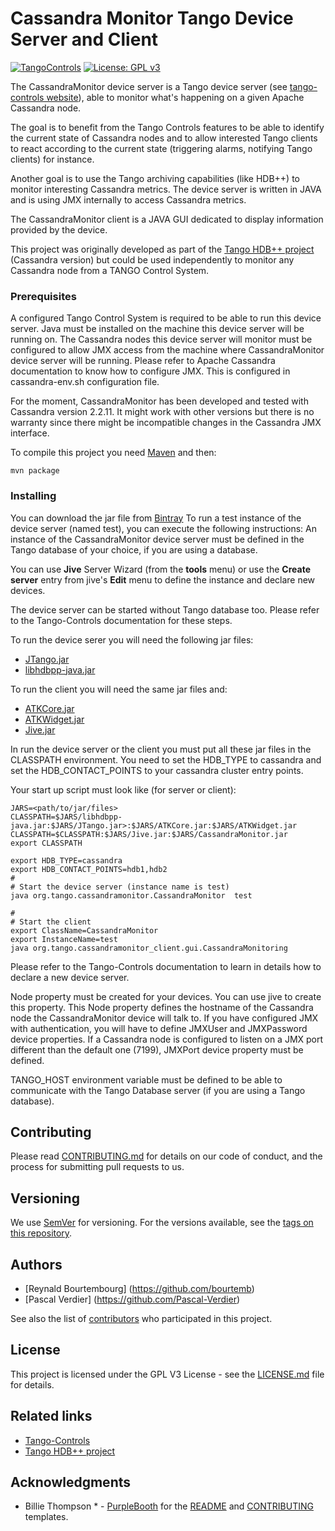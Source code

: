 # Cassandra Monitor Tango Device Server and Client
[![TangoControls](https://img.shields.io/badge/-Tango--Controls-7ABB45.svg?style=flat&logo=%20data%3Aimage%2Fpng%3Bbase64%2CiVBORw0KGgoAAAANSUhEUgAAACAAAAAkCAYAAADo6zjiAAAABHNCSVQICAgIfAhkiAAAAAlwSFlzAAALEwAACxMBAJqcGAAAAsFJREFUWIXtl01IFVEYht9zU%2FvTqOxShLowlOgHykWUGEjUKqiocB1FQURB0KJaRdGiaFM7gzZRLWpTq2olhNQyCtpYCP1gNyIoUTFNnxZzRs8dzvw4Q6564XLnfOf73vedc2a%2BmZEKALgHrC3CUUR8CxZFeEoFalsdM4uLmMgFoIlZLJp3A9ZE4S2oKehhlaR1BTnyg2ocnW%2FxsxEDhbYij4EPVncaeASMAavnS%2FwA8NMaqACNQCew3f4as3KZOYh2SuqTVJeQNiFpn6QGSRVjTH9W%2FiThvcCn6H6n4BvQDvQWFT%2BSIDIFDAKfE3KOAQeBfB0XGPeQvgE67P8ZoB44DvTHmFgJdOQRv%2BUjc%2BavA9siNTWemgfA3TwGquCZ3w8szFIL1ALngIZorndvgJOR0GlP2gtJkzH%2Bd0fGFxW07NqY%2FCrx5QRXcYjbCbmxF1dkBSbi8kpACah3Yi2Sys74cVyxMWY6bk5BTwgRe%2BYlSzLmxNpU3aBeJogk4XWWpJKUeiap3RJYCpQj4QWZDQCuyIAk19Auj%2BAFYGZZjTGjksaBESB8P9iaxUBIaJzjZcCQcwHdj%2BS2Al0xPOeBYYKHk4vfmQ3Y8YkIwRUb7wQGU7j2ePrA1URx93ayd8UpD8klyPbSQfCOMIO05MbI%2BDvwBbjsMdGTwlX21AAMZzEerkaI9zFkP4AeYCPBg6gNuEb6I%2FthFgN1KSQupqzoRELOSed4DGiJala1UmOMr2U%2Bl%2FTWEy9Japa%2Fy41IWi%2FJ3d4%2FkkaAw0Bz3AocArqApwTvet3O3GbgV8qqjAM7bf4N4KMztwTodcYVyelywKSCD5V3xphNXoezuTskNSl4bgxJ6jPGVJJqbN0aSV%2Bd0M0aO7FCs19Jo2lExphXaTkxdRVgQFK7DZVDZ8%2BcpdmQh3wuILh7ut3AEyt%2B51%2BL%2F0cUfwFOX0t0StltmQAAAABJRU5ErkJggg%3D%3D)](http://www.tango-controls.org) 
[![License: GPL v3](https://img.shields.io/badge/License-GPL%20v3-blue.svg)](https://www.gnu.org/licenses/gpl-3.0)

The CassandraMonitor device server is a Tango device server
    (see [tango-controls website](http://www.tango-controls.org)),
     able to monitor what's happening on a given Apache Cassandra node.

The goal is to benefit from the Tango Controls features to be able to identify the current state of
    Cassandra nodes and to allow interested Tango clients to react according to the current state
    (triggering alarms, notifying Tango clients) for instance.
    
Another goal is to use the Tango archiving capabilities (like HDB++) to monitor interesting Cassandra metrics.
The device server is written in JAVA and is using JMX internally to access Cassandra metrics.

The CassandraMonitor client is a JAVA GUI dedicated to display information provided by the device.

This project was originally developed as part of the
  [Tango HDB++ project](http://tango-controls.readthedocs.io/en/latest/tools-and-extensions/archiving/HDB++.html)
  (Cassandra version) but could be used independently to monitor any Cassandra node from a TANGO Control System.

### Prerequisites

A configured Tango Control System is required to be able to run this device server.
Java must be installed on the machine this device server will be running on.
The Cassandra nodes this device server will monitor must be configured to allow JMX access from the machine
    where CassandraMonitor device server will be running.
    Please refer to Apache Cassandra documentation to know how to configure JMX.
    This is configured in cassandra-env.sh configuration file.

For the moment, CassandraMonitor has been developed and tested with Cassandra version 2.2.11.
It might work with other versions but there is no warranty since there might be incompatible changes
    in the Cassandra JMX interface.

To compile this project you need [Maven](https://maven.apache.org/) and then:
```
mvn package
```

### Installing

You can download the jar file from [Bintray](https://bintray.com/tango-controls/maven/CassandraMonitor)
To run a test instance of the device server (named test), you can execute the following instructions:
An instance of the CassandraMonitor device server must be defined in the Tango database of your choice,
if you are using a database.

You can use **Jive** Server Wizard (from the **tools** menu) or use the **Create server** entry from jive's
**Edit** menu to define the instance and declare new devices.

The device server can be started without Tango database too.
Please refer to the Tango-Controls documentation for these steps.

To run the device serer you will need the following jar files:
* [JTango.jar](https://bintray.com/tango-controls/jtango/JTango)
* [libhdbpp-java.jar](https://bintray.com/tango-controls/maven/libhdbpp-java)

To run the client you will need the same jar files and:
* [ATKCore.jar](https://bintray.com/tango-controls/maven/ATKCore)
* [ATKWidget.jar](https://bintray.com/tango-controls/maven/ATKWidget)
* [Jive.jar](https://bintray.com/tango-controls/maven/Jive)

In run the device server or the client you must put all these jar files in the CLASSPATH environment.
You need to set the HDB_TYPE to cassandra and set the HDB_CONTACT_POINTS to your cassandra cluster entry points.

Your start up script must look like (for server or client):

```
JARS=<path/to/jar/files>
CLASSPATH=$JARS/libhdbpp-java.jar:$JARS/JTango.jar>:$JARS/ATKCore.jar:$JARS/ATKWidget.jar
CLASSPATH=$CLASSPATH:$JARS/Jive.jar:$JARS/CassandraMonitor.jar
export CLASSPATH

export HDB_TYPE=cassandra
export HDB_CONTACT_POINTS=hdb1,hdb2
#
# Start the device server (instance name is test)
java org.tango.cassandramonitor.CassandraMonitor  test

#
# Start the client 
export ClassName=CassandraMonitor
export InstanceName=test
java org.tango.cassandramonitor_client.gui.CassandraMonitoring

```

Please refer to the Tango-Controls documentation to learn in details how to declare a new device server.

Node property must be created for your devices. You can use jive to create this property.
This Node property defines the hostname of the Cassandra node the CassandraMonitor device will talk to.
If you have configured JMX with authentication, you will have to define JMXUser and JMXPassword device properties.
If a Cassandra node is configured to listen on a JMX port different than the default one (7199),
JMXPort device property must be defined.

TANGO_HOST environment variable must be defined to be able to communicate with the Tango Database server
 (if you are using a Tango database).

## Contributing

Please read [CONTRIBUTING.md](CONTRIBUTING.md) for details on our code of conduct,
    and the process for submitting pull requests to us.

## Versioning

We use [SemVer](http://semver.org/) for versioning. For the versions available,
    see the [tags on this repository](https://github.com/tango-controls-hdbpp/CassandraMonitor/tags). 

## Authors

* [Reynald Bourtembourg] (https://github.com/bourtemb)
* [Pascal Verdier] (https://github.com/Pascal-Verdier)

See also the list of [contributors](https://github.com/tango-controls/CassandraMonitor/contributors) 
    who participated in this project.

## License

This project is licensed under the GPL V3 License - see the [LICENSE.md](LICENSE.md) file for details.

## Related links

* [Tango-Controls](http://www.tango-controls.org)
* [Tango HDB++ project](http://tango-controls.readthedocs.io/en/latest/tools-and-extensions/archiving/HDB++.html)

## Acknowledgments

* Billie Thompson * - [PurpleBooth](https://github.com/PurpleBooth) for the [README](https://gist.github.com/PurpleBooth/109311bb0361f32d87a2) and [CONTRIBUTING](https://gist.github.com/PurpleBooth/b24679402957c63ec426) templates.


